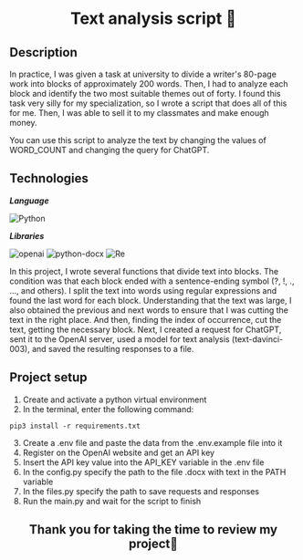# <div align="center">Text analysis script 📝</div>

## Description

In practice, I was given a task at university to divide a writer's 80-page work into blocks of approximately 200 words.
Then, I had to analyze each block and identify the two most suitable themes out of forty. I found this task very silly
for my specialization, so I wrote a script that does all of this for me. Then, I was able to sell it to my classmates
and make enough money.

You can use this script to analyze the text by changing the values of WORD_COUNT and changing the query for ChatGPT.

## Technologies

***Language***

![Python](https://img.shields.io/badge/-Python-1C1C1C?&style=for-the-badge)

***Libraries***

![openai](https://img.shields.io/badge/-openai-1C1C1C?&style=for-the-badge)
![python-docx](https://img.shields.io/badge/-python--docx-1C1C1C?&style=for-the-badge)
![Re](https://img.shields.io/badge/-re-1C1C1C?&style=for-the-badge)

In this project, I wrote several functions that divide text into blocks. The condition was that each block ended with a
sentence-ending symbol (?, !, ., ..., and others). I split the text into words using regular expressions and found the
last word for each block. Understanding that the text was large, I also obtained the previous and next words to ensure
that I was cutting the text in the right place. And then, finding the index of occurrence, cut the text, getting the
necessary block. Next, I created a request for ChatGPT, sent it to the OpenAI server, used a model for
text analysis (text-davinci-003), and saved the resulting responses to a file.

## Project setup

1. Create and activate a python virtual environment
2. In the terminal, enter the following command:

```
pip3 install -r requirements.txt
```

3. Create a .env file and paste the data from the .env.example file into it
4. Register on the OpenAI website and get an API key
5. Insert the API key value into the API_KEY variable in the .env file
6. In the config.py specify the path to the file .docx with text in the PATH variable
7. In the files.py specify the path to save requests and responses
8. Run the main.py and wait for the script to finish

## <div align="center">Thank you for taking the time to review my project👋</div>